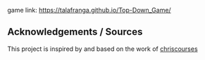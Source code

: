 game link: https://talafranga.github.io/Top-Down_Game/


## Acknowledgements / Sources

This project is inspired by and based on the work of [chriscourses](https://github.com/chriscourses/pokemon-style-game)
